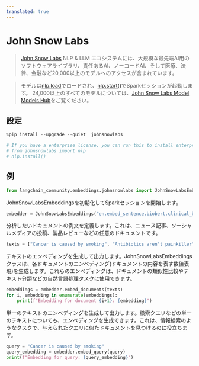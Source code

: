 ```yaml
---
translated: true
---
```


# John Snow Labs

>[John Snow Labs](https://nlp.johnsnowlabs.com/) NLP & LLM エコシステムには、大規模な最先端AI用のソフトウェアライブラリ、責任あるAI、ノーコードAI、そして医療、法律、金融など20,000以上のモデルへのアクセスが含まれています。

>モデルは[nlp.load](https://nlp.johnsnowlabs.com/docs/en/jsl/load_api)でロードされ、[nlp.start()](https://nlp.johnsnowlabs.com/docs/en/jsl/start-a-sparksession)でSparkセッションが起動します。
>24,000以上のすべてのモデルについては、[John Snow Labs Model Models Hub](https://nlp.johnsnowlabs.com/models)をご覧ください。

## 設定

```python
%pip install --upgrade --quiet  johnsnowlabs
```

```python
# If you have a enterprise license, you can run this to install enterprise features
# from johnsnowlabs import nlp
# nlp.install()
```

## 例

```python
from langchain_community.embeddings.johnsnowlabs import JohnSnowLabsEmbeddings
```

JohnSnowLabsEmbeddingsを初期化してSparkセッションを開始します。

```python
embedder = JohnSnowLabsEmbeddings("en.embed_sentence.biobert.clinical_base_cased")
```

分析したいドキュメントの例文を定義します。これは、ニュース記事、ソーシャルメディアの投稿、製品レビューなどの任意のドキュメントです。

```python
texts = ["Cancer is caused by smoking", "Antibiotics aren't painkiller"]
```

テキストのエンベディングを生成して出力します。JohnSnowLabsEmbeddingsクラスは、各ドキュメントのエンベディング(ドキュメントの内容を表す数値表現)を生成します。これらのエンベディングは、ドキュメントの類似性比較やテキスト分類などの自然言語処理タスクに使用できます。

```python
embeddings = embedder.embed_documents(texts)
for i, embedding in enumerate(embeddings):
    print(f"Embedding for document {i+1}: {embedding}")
```

単一のテキストのエンベディングを生成して出力します。検索クエリなどの単一のテキストについても、エンベディングを生成できます。これは、情報検索のようなタスクで、与えられたクエリに似たドキュメントを見つけるのに役立ちます。

```python
query = "Cancer is caused by smoking"
query_embedding = embedder.embed_query(query)
print(f"Embedding for query: {query_embedding}")
```
